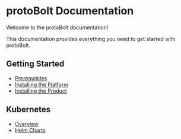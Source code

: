 # protoBolt Documentation

Welcome to the protoBolt documentation!

This documentation provides everything you need to get started with protoBolt.

## Getting Started

* [Prerequisites](./getting-started/prerequisites.md)
* [Installing the Platform](./getting-started/installing-the-platform.md)
* [Installing the Product](./getting-started/installing-the-product.md)

## Kubernetes

* [Overview](./kubernetes/overview.md)
* [Helm Charts](./kubernetes/helm-charts.md)